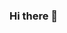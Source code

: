 ### Hi there 👋

<!--
**SaraLatif99/SaraLatif99** is a ✨ _special_ ✨ repository because its `README.md` (this file) appears on your GitHub profile.

Here are some ideas to get you started:

- 🔭 I’m currently working on building Image Classifier App with PyTorch Framework.
- 🌱 I’m currently learning CISSP.
- 👯 I’m looking to collaborate on any Python related project.
- 🤔 I’m looking for help with Computer Vision.
- 💬 Ask me about anything.
- 📫 How to reach me: Gmail, Github, LinkedIn
- 😄 Pronouns: She/Her/His
- ⚡ Fun fact: 000
-->
